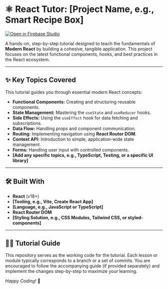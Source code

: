 # ⚛️ React Tutor: [Project Name, e.g., Smart Recipe Box]

[![Open in Firebase Studio](https://img.shields.io/badge/Open_in_Firebase_Studio-FFA611?style=for-the-badge&logo=firebase&logoColor=white)]([YOUR_FIREBASE_STUDIO_LAUNCH_URL_HERE])

A hands-on, step-by-step tutorial designed to teach the fundamentals of **Modern React** by building a cohesive, tangible application. This project focuses on the latest functional components, hooks, and best practices in the React ecosystem.

---

## ✨ Key Topics Covered

This tutorial guides you through essential modern React concepts:

* **Functional Components:** Creating and structuring reusable components.
* **State Management:** Mastering the `useState` and `useReducer` hooks.
* **Side Effects:** Using the `useEffect` hook for data fetching and subscriptions.
* **Data Flow:** Handling props and component communication.
* **Routing:** Implementing navigation using **React Router DOM**.
* **Context API:** Introduction to simple, application-wide state management.
* **Forms:** Handling user input with controlled components.
* **[Add any specific topics, e.g., TypeScript, Testing, or a specific UI library]**

---

## 🛠️ Built With

* **React** (v18+)
* **[Tooling, e.g., Vite, Create React App]**
* **[Language, e.g., JavaScript or TypeScript]**
* **React Router DOM**
* **[Styling Solution, e.g., CSS Modules, Tailwind CSS, or styled-components]**

---

## 🧑‍🏫 Tutorial Guide

This repository serves as the working code for the tutorial. Each lesson or module typically corresponds to a branch or a set of commits. You are encouraged to follow the accompanying guide (if provided separately) and implement the changes step-by-step to maximize your learning.

*Happy Coding!* 🚀